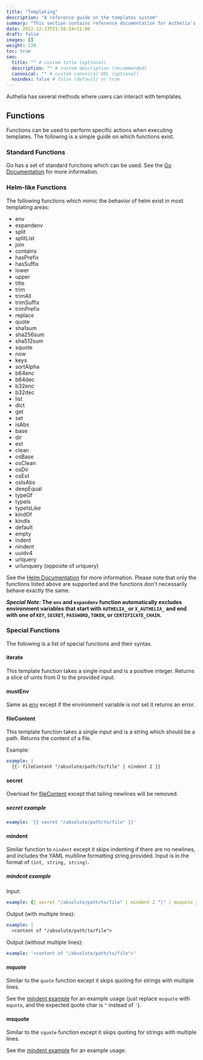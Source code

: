 ```yaml
---
title: "Templating"
description: "A reference guide on the templates system"
summary: "This section contains reference documentation for Authelia's templating capabilities."
date: 2022-12-23T21:58:54+11:00
draft: false
images: []
weight: 220
toc: true
seo:
  title: "" # custom title (optional)
  description: "" # custom description (recommended)
  canonical: "" # custom canonical URL (optional)
  noindex: false # false (default) or true
---
```


Authelia has several methods where users can interact with templates.

## Functions

Functions can be used to perform specific actions when executing templates. The following is a simple guide on which
functions exist.

### Standard Functions

Go has a set of standard functions which can be used. See the [Go Documentation](https://pkg.go.dev/text/template#hdr-Functions)
for more information.

### Helm-like Functions

The following functions which mimic the behavior of helm exist in most templating areas:

- env
- expandenv
- split
- splitList
- join
- contains
- hasPrefix
- hasSuffix
- lower
- upper
- title
- trim
- trimAll
- trimSuffix
- trimPrefix
- replace
- quote
- sha1sum
- sha256sum
- sha512sum
- squote
- now
- keys
- sortAlpha
- b64enc
- b64dec
- b32enc
- b32dec
- list
- dict
- get
- set
- isAbs
- base
- dir
- ext
- clean
- osBase
- osClean
- osDir
- osExt
- osIsAbs
- deepEqual
- typeOf
- typeIs
- typeIsLike
- kindOf
- kindIs
- default
- empty
- indent
- nindent
- uuidv4
- urlquery
- urlunquery (opposite of urlquery)

See the [Helm Documentation](https://helm.sh/docs/chart_template_guide/function_list/) for more information. Please
note that only the functions listed above are supported and the functions don't necessarily behave exactly the same.

__*Special Note:* The `env` and `expandenv` function automatically excludes environment variables that start with
`AUTHELIA_` or `X_AUTHELIA_` and end with one of `KEY`, `SECRET`, `PASSWORD`, `TOKEN`, or `CERTIFICATE_CHAIN`.__

### Special Functions

The following is a list of special functions and their syntax.

#### iterate

This template function takes a single input and is a positive integer. Returns a slice of uints from 0 to the provided
input.

#### mustEnv

Same as [env](#env) except if the environment variable is not set it returns an error.

#### fileContent

This template function takes a single input and is a string which should be a path. Returns the content of a file.

Example:

```yaml
example: |
  {{- fileContent "/absolute/path/to/file" | nindent 2 }}
```

#### secret

Overload for [fileContent](#filecontent) except that tailing newlines will be removed.

##### secret example

```yaml
example: '{{ secret "/absolute/path/to/file" }}'
```

#### mindent

Similar function to `nindent` except it skips indenting if there are no newlines, and includes the YAML multiline
formatting string provided. Input is in the format of `(int, string, string)`.

##### mindent example

Input:

```yaml
example: {{ secret "/absolute/path/to/file" | mindent 2 "|" | msquote }}
```

Output (with multiple lines):

```yaml
example: |
  <content of "/absolute/path/to/file">
```

Output (without multiple lines):

```yaml
example: '<content of "/absolute/path/to/file">'
```

#### mquote

Similar to the `quote` function except it skips quoting for strings with multiple lines.

See the [mindent example](#mindent-example) for an example usage (just replace `msquote` with `mquote`, and the expected
quote char is `"` instead of `'`).

#### msquote

Similar to the `squote` function except it skips quoting for strings with multiple lines.

See the [mindent example](#mindent-example) for an example usage.
